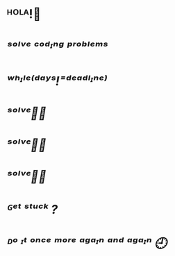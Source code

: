 
# ᴴᴼᴸᴬ!👋

 
# *_ˢᵒˡᵛᵉ ᶜᵒᵈᶦⁿᵍ ᵖʳᵒᵇˡᵉᵐˢ_*
# *_ʷʰᶦˡᵉ⁽ᵈᵃʸˢ!⁼ᵈᵉᵃᵈˡᶦⁿᵉ_⁾*


 # *_ˢᵒˡᵛᵉ👩‍💻_* 
# *_ˢᵒˡᵛᵉ👩‍💻_*
# *_ˢᵒˡᵛᵉ👩‍💻_*


# *_ᴳᵉᵗ ˢᵗᵘᶜᵏ ?_*
# *_ᴰᵒ ᶦᵗ ᵒⁿᶜᵉ ᵐᵒʳᵉ ᵃᵍᵃᶦⁿ ᵃⁿᵈ ᵃᵍᵃᶦⁿ 🕘_*
 
 






 










